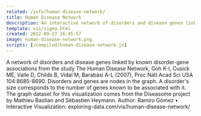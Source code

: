```yaml
---
related: /info/human-disease-network/
title: Human Disease Network
description: An interactive network of disorders and disease genes linked by known disorder–gene associations based on the study The Human Disease Network, Goh K-I, Cusick ME, Valle D, Childs B, Vidal M, Barabási A-L (2007), Proc Natl Acad Sci USA 104:8685-8690.
template: vis/sigma.html
created: 2012-09-27 16:45:57
image: human-disease-network.png
scripts: [/compiled/human-disease-network.js]
---
```

A network of disorders and disease genes linked by known disorder-gene associations from the study
The Human Disease Network, Goh K-I, Cusick ME, Valle D, Childs B, Vidal M, Barabási A-L (2007),
Proc Natl Acad Sci USA 104:8685-8690. Disorders and genes are nodes in the graph. A disorder's
size corresponds to the number of genes known to be associated with it. The graph dataset for
this visualization comes from the Diseasome project by Mathieu Bastian and Sébastien Heymann.
Author: Ramiro Gómez • Interactive Visualization: exploring-data.com/vis/human-disease-network/